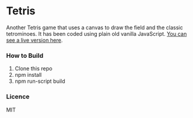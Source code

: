 # Tetris
Another Tetris game that uses a canvas to draw the field and the classic tetrominoes. It has been coded using plain old vanilla JavaScript. [You can see a live version here](https://nullxor.github.io/tetris/).

### How to Build
1. Clone this repo
2. npm install
3. npm run-script build

### Licence
MIT

